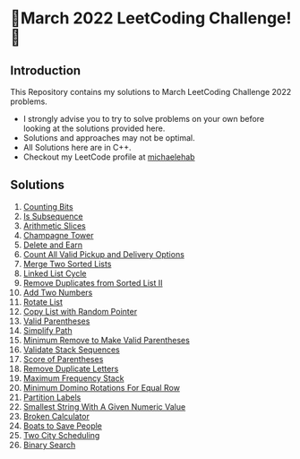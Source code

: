 # 🏅March 2022 LeetCoding Challenge! 🏅
## Introduction
This Repository contains my solutions to March LeetCoding Challenge 2022 problems.
* I strongly advise you to try to solve problems on your own before looking at the solutions provided here.
* Solutions and approaches may not be optimal.
* All Solutions here are in C++.
* Checkout my LeetCode profile at <a href="https://leetcode.com/michaelehab/">michaelehab</a>

## Solutions
1. <a href="./338.Counting-Bits.cpp">Counting Bits</a>
2. <a href="./392.Is-Subsequence.cpp">Is Subsequence</a>
3. <a href="./413.Arithmetic-Slices.cpp">Arithmetic Slices</a>
4. <a href="./799.Champagne-Tower.cpp">Champagne Tower</a>
5. <a href="./740.Delete-and-Earn.cpp">Delete and Earn</a>
6. <a href="./1359.Count-All-Valid-Pickup-and-Delivery-Options.cpp">Count All Valid Pickup and Delivery Options</a>
7. <a href="./21.Merge-Two-Sorted-Lists.cpp">Merge Two Sorted Lists</a>
8. <a href="./141.Linked-List-Cycle.cpp">Linked List Cycle</a>
9. <a href="./82.Remove-Duplicates-from-Sorted-List-II.cpp">Remove Duplicates from Sorted List II</a>
10. <a href="./2.Add-Two-Numbers.cpp">Add Two Numbers</a>
11. <a href="./61.Rotate-List.cpp">Rotate List</a>
12. <a href="./138.Copy-List-with-Random-Pointer.cpp">Copy List with Random Pointer</a>
13. <a href="./20.Valid-Parentheses.cpp">Valid Parentheses</a>
14. <a href="./71.Simplify-Path.cpp">Simplify Path</a>
15. <a href="./1249.Minimum-Remove-to-Make-Valid-Parentheses.cpp">Minimum Remove to Make Valid Parentheses</a>
16. <a href="./946.Validate-Stack-Sequences.cpp">Validate Stack Sequences</a>
17. <a href="./856.Score-of-Parentheses.cpp">Score of Parentheses</a>
18. <a href="./316.Remove-Duplicate-Letters.cpp">Remove Duplicate Letters</a>
19. <a href="./895.Maximum-Frequency-Stack.cpp">Maximum Frequency Stack</a>
20. <a href="./1007.Minimum-Domino-Rotations-For-Equal-Row.cpp">Minimum Domino Rotations For Equal Row</a>
21. <a href="./763.Partition-Labels.cpp">Partition Labels</a>
22. <a href="./1663.Smallest-String-With-A-Given-Numeric-Value.cpp">Smallest String With A Given Numeric Value</a>
23. <a href="./991.Broken-Calculator.cpp">Broken Calculator</a>
24. <a href="./881.Boats-to-Save-People.cpp">Boats to Save People</a>
25. <a href="./1029.Two-City-Scheduling.cpp">Two City Scheduling</a>
26. <a href="./704.Binary-Search.cpp">Binary Search</a>
